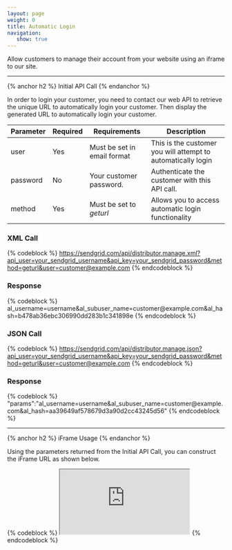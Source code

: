 ```yaml
---
layout: page
weight: 0
title: Automatic Login
navigation:
   show: true
---
```


Allow customers to manage their account from your website using an iframe to our site.

* * * * *


{% anchor h2 %} Initial API Call {% endanchor %}


In order to login your customer, you need to contact our web API to retrieve the unique URL to automatically login your customer. Then display the generated URL to automatically login your customer.

<table class="table table-bordered table-striped">
   <thead>
      <tr>
         <th>Parameter</th>
         <th>Required</th>
         <th>Requirements</th>
         <th>Description</th>
      </tr>
   </thead>
   <tbody>
      <tr>
         <td>user</td>
         <td>Yes</td>
         <td>Must be set in email format</td>
         <td>This is the customer you will attempt to automatically login</td>
      </tr>
      <tr>
         <td>password</td>
         <td>No</td>
         <td>Your customer password.</td>
         <td>Authenticate the customer with this API call.</td>
      </tr>
      <tr>
         <td>method</td>
         <td>Yes</td>
         <td>
            Must be set to
            <em>geturl</em>
         </td>
         <td>Allows you to access automatic login functionality</td>
      </tr>
   </tbody>
</table>


### XML Call



{% codeblock %}
https://sendgrid.com/api/distributor.manage.xml?api_user=your_sendgrid_username&api_key=your_sendgrid_password&method=geturl&user=customer@example.com
{% endcodeblock %}
<h3>Response</h3>
{% codeblock %}
<params><params>al_username=username&al_subuser_name=customer@example.com&al_hash=b478ab36ebc306990dd283b1c341898e</params></params>
{% endcodeblock %}



### JSON Call



{% codeblock %}
https://sendgrid.com/api/distributor.manage.json?api_user=your_sendgrid_username&api_key=your_sendgrid_password&method=geturl&user=customer@example.com
{% endcodeblock %}
<h3>Response</h3>
{% codeblock %}
"params":"al_username=username&al_subuser_name=customer@example.com&al_hash=aa39649af578679d3a90d2cc43245d56"
{% endcodeblock %}



* * * * *


{% anchor h2 %} iFrame Usage {% endanchor %}


Using the parameters returned from the Initial API Call, you can construct the iFrame URL as shown below.

{% codeblock %} <iframe src="https://sendgrid.com/account?al_username=username&amp;al_subuser_name=example@example.com&amp;al_hash=aa39649af578679d3a90d2cc43245d56"></iframe> {% endcodeblock %}
